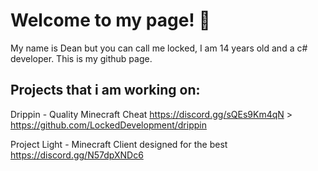 # Welcome to my page! 👋
My name is Dean but you can call me locked, I am 14 years old and a c# developer. This is my github page.

## Projects that i am working on:
Drippin - Quality Minecraft Cheat https://discord.gg/sQEs9Km4qN > https://github.com/LockedDevelopment/drippin

Project Light - Minecraft Client designed for the best https://discord.gg/N57dpXNDc6
